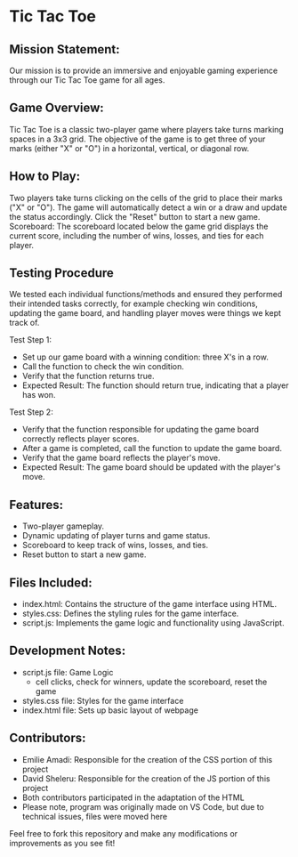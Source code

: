 # Tic Tac Toe

## Mission Statement: 
Our mission is to provide an immersive and enjoyable gaming experience through our Tic Tac Toe game for all ages. 

## Game Overview:
Tic Tac Toe is a classic two-player game where players take turns marking spaces in a 3x3 grid. The objective of the game is to get three of your marks (either "X" or "O") in a horizontal, vertical, or diagonal row.

## How to Play:
Two players take turns clicking on the cells of the grid to place their marks ("X" or "O"). The game will automatically detect a win or a draw and update the status accordingly. Click the "Reset" button to start a new game.
Scoreboard: The scoreboard located below the game grid displays the current score, including the number of wins, losses, and ties for each player.

## Testing Procedure
We tested each individual functions/methods and ensured they performed their intended tasks correctly, for example checking win conditions, updating the game board, and handling player moves were things we kept track of.

Test Step 1:
* Set up our game board with a winning condition: three X's in a row.
* Call the function to check the win condition.
* Verify that the function returns true.
* Expected Result: The function should return true, indicating that a player has won.

Test Step 2:
* Verify that the function responsible for updating the game board correctly reflects player scores.
* After a game is completed, call the function to update the game board.
* Verify that the game board reflects the player's move.
* Expected Result: The game board should be updated with the player's move.


## Features:
* Two-player gameplay.
* Dynamic updating of player turns and game status.
* Scoreboard to keep track of wins, losses, and ties.
* Reset button to start a new game.

## Files Included:
* index.html: Contains the structure of the game interface using HTML.
* styles.css: Defines the styling rules for the game interface.
* script.js: Implements the game logic and functionality using JavaScript.

## Development Notes:
* script.js file: Game Logic 
    - cell clicks, check for winners, update the scoreboard, reset the game
* styles.css file: Styles for the game interface
* index.html file: Sets up basic layout of webpage

## Contributors: 
* Emilie Amadi: Responsible for the creation of the CSS portion of this project
* David Sheleru: Responsible for the creation of the JS portion of this project
* Both contributors participated in the adaptation of the HTML
* Please note, program was originally made on VS Code, but due to technical issues, files were moved here

Feel free to fork this repository and make any modifications or improvements as you see fit! 
